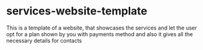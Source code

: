 # services-website-template
This is a template of a website, that showcases the services and let the user opt for a plan shown by you with payments method and also it gives all the necessary details for contacts
